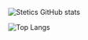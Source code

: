 ![Stetics GitHub stats](https://github-readme-stats.vercel.app/api?username=Stetics&show_icons=true&theme=radical)

![Top Langs](https://github-readme-stats.vercel.app/api/top-langs/?username=Stetics)
